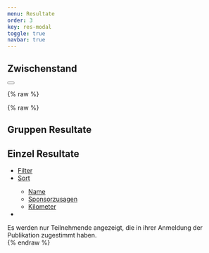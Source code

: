 ```yaml
---
menu: Resultate
order: 3
key: res-modal
toggle: true
navbar: true
---
```


<div id="res-modal" class="uk-modal-container"  
    uk-modal>
    <div class="uk-modal-dialog">
    <h2 class="uk-padding-small uk-padding-remove-bottom uk-modal-title">Zwischenstand</h2>
        <button class="uk-modal-close-full" type="button" uk-close></button>

{% raw %}
    <div class="uk-padding-small  uk-padding-remove-vertical ">
        <script class="webData" type="handlebar">
        <ul class="uk-child-width-1-1 uk-child-width-1-3@s uk-grid-small" uk-grid>
            <li>
            <div class="part uk-card uk-card-hover uk-card-small uk-card-default uk-card-body uk-position-relative">
            Sponsorgeld zugesagt: {{meta.totalchf}}&nbsp;CHF<br/>
            Sponsorgeld eingezahlt: {{meta.rctotalchf}}&nbsp;CHF
            </div>
            </li>
            <li>
            <div class="part uk-card uk-card-hover uk-card-small uk-card-default uk-card-body uk-position-relative">
            Gelaufen: {{meta.completed}}<br/>
            Angemeldet: {{meta.parts}}
            </div>
            </li>
            <li>
            <div class="part uk-card uk-card-hover uk-card-small uk-card-default uk-card-body uk-position-relative">
            <a target="google-photo" href="https://photos.app.goo.gl/pu5tHFZY15JWprev7">Bilder vom
            Lauf</a><br/>
            <a target="listmonk"
            href="https://listmonk.o2h.ch/subscription/form">Anmeldung Mailingliste</a>, 
{% endraw %}
            <a href="#bericht-modal" uk-toggle>Laufbericht</a>
            </div>
            </li>
        </ul>
        </script>
    </div>
{% raw %}
   <!-- <h2 class="uk-padding-small uk-padding-remove-bottom uk-modal-title">On the Road</h2>
    <div class="webResults">
    <ul class="uk-child-width-1-1 uk-child-width-1-3@s
    uk-child-width-1-4@m uk-child-width-1-5@l uk-grid-small" uk-grid="masonry: true">
 {{#each results}}
 {{#if active}}
    <li>
    <div class="part uk-card uk-card-hover uk-card-small uk-card-default uk-card-body uk-position-relative">
    {{name}}<br/>
    {{start}}<br/>
    {{speed}}<br/>
    {{dist}} km<br/>
    {{chf}} CHF<br/>
    {{transport}}<br/>
    </div>
    </li>
 {{/if}}
 {{/each}}
     </ul>
    </div> -->


<h2 class="uk-padding-small uk-padding-remove-bottom uk-modal-title">Gruppen Resultate</h2>

<script class="webData" type="handlebar">
    <div class="uk-overflow-auto uk-padding-small">
<table uk-overflow-auto class="uk-table uk-table-divider uk-table-striped">
    <thead>
<tr><th class="uk-table-expand">Gruppe</th>
    <th>Pers</th>
    <th>Zugesagt</th>
    <th>Eingezahlt</th>
</tr>
</thead>
<tbody>
<tr>
  <td><div>Lokales Projekt</td>
  <td class="uk-text-right">{{meta.completed}}</td>
  <td class="uk-text-right">{{meta.totallocalchf}}&nbsp;CHF</td>
  <td class="uk-text-right">{{meta.rctotallocalchf}}&nbsp;CHF</td>
</tr>
<tr>
  <td><div>Internationales Projekt</td>
  <td class="uk-text-right">{{meta.completed}}</td>
  <td class="uk-text-right">{{meta.totalintlchf}}&nbsp;CHF</td>
  <td class="uk-text-right">{{meta.rctotalintlchf}}&nbsp;CHF</td>
</tr>
{{#each grop}}
{{#if project}}
<tr>
  <td>{{name}}</td>
  <td class="uk-text-right">{{parts}}</td>
  <td class="uk-text-right">{{expected_chf}}&nbsp;CHF</td>
  <td class="uk-text-right">{{received_chf}}&nbsp;CHF</td>
</tr>
{{/if}}
{{/each}}
</tbody>
</table>
</div>
</script>

 <h2 class="uk-padding-small uk-padding-remove-bottom uk-modal-title">Einzel Resultate</h2>
 <div id="res-filter" uk-filter="delay: 2000;target: .res-filter">
     <ul class="uk-padding-small uk-padding-remove-vertical uk-subnav uk-subnav-pill">
        <li><a href="#">Filter</a>
            <div id="res-filter-dropdown" uk-dropdown>
             <script class="webData" type="handlebar">
                <ul class="uk-nav uk-dropdown-nav">
                    <li class="uk-nav-header">Gruppe</li>
                {{#each grop}}
                {{#if pub_part}}
                    <li uk-filter-control="filter: [data-group='{{name}}'];group: grop;">
                        <a href="#">{{name}}</a>
                    </li>
                {{/if}}
                {{/each}}
                    <li class="uk-nav-header">Kategorie</li>
                {{#each transport}}
                    {{#if inuse }}
                    <li uk-filter-control="filter: [data-transport='{{name}}'];group: transport;">
                        <a href="#">{{name}}</a>
                    </li>
                    {{/if}}
                {{/each}}
                </ul>
            </script>
            </div>
        </li>
        <li>
            <a href="#">Sort</a>
            <div id="res-sorter-dropdown" uk-dropdown>
                <ul class="uk-nav uk-dropdown-nav">
                    <li uk-filter-control="sort: data-name;group: sort;">
                        <a href="#">Name</a></li>
                    <li uk-filter-control="sort: data-chf; order: desc;group: sort;">
                        <a href="#">Sponsorzusagen</a></li>
                    <li uk-filter-control="sort: data-km; order: desc;group: sort;">
                        <a href="#">Kilometer</a></li>
                </ul>
            </div>
        </li>
        <li uk-filter-control="filter: [data-all='x'];sort: data-chf;order: desc;" class="uk-active"><a  uk-icon="thumbnails" href="#"></a></li>
    </ul> 
    <script class="webResults" type="handlebar">
    <div class="uk-padding-small  uk-padding-remove-vertical ">
    <ul class="res-filter uk-child-width-1-1 uk-child-width-1-2@s
    uk-child-width-1-3@m uk-child-width-1-4@l uk-grid-small" uk-grid="masonry: true">
    {{#each results}}
        <li data-transport="{{transport}}"
            data-all="x"
            data-name="{{name}}"
            data-group="{{grop}}"
            data-km="{{dist}}"
            data-chf="{{chf}}">
            <div class="part uk-card uk-card-hover uk-card-small uk-card-default uk-card-body uk-position-relative">
                <div class="uk-text-truncate uk-text-bold name">{{name}}</div>
                {{#if grop}}<div class="uk-text-small uk-text-light">{{grop}}</div>{{/if}}
                <div class="uk-text-small">{{transport}}</div>
                <div class="result">{{chf}}&nbsp;CHF / {{dist}} km</div>
                <div class="sponsor">
                    <a class="uk-icon-button" uk-tooltip="Sponsoring Zusage" uk-icon="heart" target="_sponsor" href="{{link}}"></a>
                </div>
            </div>
        </li>
    {{/each}}
    </ul>
    </div>
    </script>
 </div> <!-- end filter -->

<div class="uk-padding-small uk-text-small uk-text-muted">Es werden nur Teilnehmende angezeigt, die in ihrer Anmeldung der Publikation zugestimmt haben.</div>
{% endraw %}
</div>
</div>
<script>
document.addEventListener("DOMContentLoaded", event => {
   UIkit.util.on('#res-filter','beforeFilter',() => {
       UIkit.dropdown('#res-filter-dropdown').hide(false);
       UIkit.dropdown('#res-sorter-dropdown').hide(false);
   });
   //if (!NavHash) {
   //    UIkit.modal('#res-modal').show();
   //}
});
</script>
